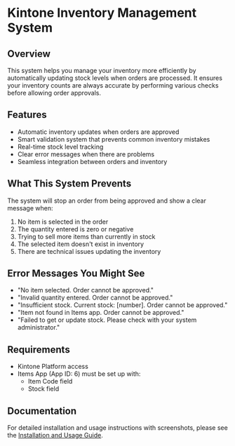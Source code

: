 # Kintone Inventory Management System

## Overview
This system helps you manage your inventory more efficiently by automatically updating stock levels when orders are processed. It ensures your inventory counts are always accurate by performing various checks before allowing order approvals.

## Features
- Automatic inventory updates when orders are approved
- Smart validation system that prevents common inventory mistakes
- Real-time stock level tracking
- Clear error messages when there are problems
- Seamless integration between orders and inventory

## What This System Prevents
The system will stop an order from being approved and show a clear message when:
1. No item is selected in the order
2. The quantity entered is zero or negative
3. Trying to sell more items than currently in stock
4. The selected item doesn't exist in inventory
5. There are technical issues updating the inventory

## Error Messages You Might See
- "No item selected. Order cannot be approved."
- "Invalid quantity entered. Order cannot be approved."
- "Insufficient stock. Current stock: [number]. Order cannot be approved."
- "Item not found in Items app. Order cannot be approved."
- "Failed to get or update stock. Please check with your system administrator."

## Requirements
- Kintone Platform access
- Items App (App ID: 6) must be set up with:
  - Item Code field
  - Stock field

## Documentation
For detailed installation and usage instructions with screenshots, please see the [Installation and Usage Guide](how-to-use.md). 
